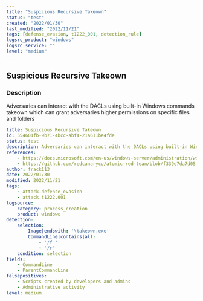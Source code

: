 ```yaml
---
title: "Suspicious Recursive Takeown"
status: "test"
created: "2022/01/30"
last_modified: "2022/11/21"
tags: [defense_evasion, t1222_001, detection_rule]
logsrc_product: "windows"
logsrc_service: ""
level: "medium"
---
```


## Suspicious Recursive Takeown

### Description

Adversaries can interact with the DACLs using built-in Windows commands takeown which can grant adversaries higher permissions on specific files and folders

```yml
title: Suspicious Recursive Takeown
id: 554601fb-9b71-4bcc-abf4-21a611be4fde
status: test
description: Adversaries can interact with the DACLs using built-in Windows commands takeown which can grant adversaries higher permissions on specific files and folders
references:
    - https://docs.microsoft.com/en-us/windows-server/administration/windows-commands/takeown
    - https://github.com/redcanaryco/atomic-red-team/blob/f339e7da7d05f6057fdfcdd3742bfcf365fee2a9/atomics/T1222.001/T1222.001.md#atomic-test-1---take-ownership-using-takeown-utility
author: frack113
date: 2022/01/30
modified: 2022/11/21
tags:
    - attack.defense_evasion
    - attack.t1222.001
logsource:
    category: process_creation
    product: windows
detection:
    selection:
        Image|endswith: '\takeown.exe'
        CommandLine|contains|all:
            - '/f '
            - '/r'
    condition: selection
fields:
    - CommandLine
    - ParentCommandLine
falsepositives:
    - Scripts created by developers and admins
    - Administrative activity
level: medium

```
